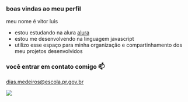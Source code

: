 ### boas vindas ao meu perfil

meu nome é vitor luis

- estou estudando na alura [alura](https://www.alura.com.br)
- estou me desenvolvendo na linguagem javascript
- utilizo esse espaço para minha organização e compartinhamento dos meu projetos desenvolvidos

### você entrar em contato comigo 📫

dias.medeiros@escola.pr.gov.br



![](https://media1.tenor.com/m/Em5BxiSLDNgAAAAd/dancinha-comemorando.gif)

